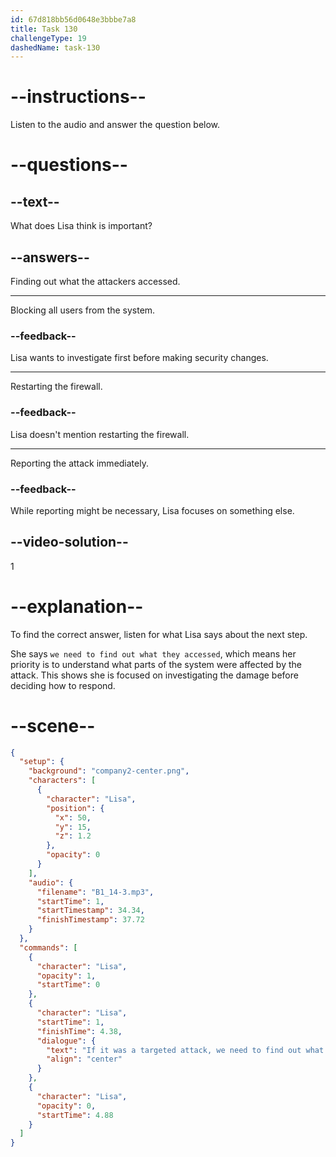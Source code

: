 ```yaml
---
id: 67d818bb56d0648e3bbbe7a8
title: Task 130
challengeType: 19
dashedName: task-130
---
```


<!-- (audio) Lisa: If it was a targeted attack, we need to find out what they accessed. -->

# --instructions--

Listen to the audio and answer the question below.

# --questions--

## --text--

What does Lisa think is important?

## --answers--

Finding out what the attackers accessed.

---

Blocking all users from the system.

### --feedback--

Lisa wants to investigate first before making security changes.

---

Restarting the firewall.

### --feedback--

Lisa doesn't mention restarting the firewall.

---

Reporting the attack immediately.

### --feedback--

While reporting might be necessary, Lisa focuses on something else.

## --video-solution--

1

# --explanation--

To find the correct answer, listen for what Lisa says about the next step.

She says `we need to find out what they accessed`, which means her priority is to understand what parts of the system were affected by the attack. This shows she is focused on investigating the damage before deciding how to respond.

# --scene--

```json
{
  "setup": {
    "background": "company2-center.png",
    "characters": [
      {
        "character": "Lisa",
        "position": {
          "x": 50,
          "y": 15,
          "z": 1.2
        },
        "opacity": 0
      }
    ],
    "audio": {
      "filename": "B1_14-3.mp3",
      "startTime": 1,
      "startTimestamp": 34.34,
      "finishTimestamp": 37.72
    }
  },
  "commands": [
    {
      "character": "Lisa",
      "opacity": 1,
      "startTime": 0
    },
    {
      "character": "Lisa",
      "startTime": 1,
      "finishTime": 4.38,
      "dialogue": {
        "text": "If it was a targeted attack, we need to find out what they accessed.",
        "align": "center"
      }
    },
    {
      "character": "Lisa",
      "opacity": 0,
      "startTime": 4.88
    }
  ]
}
```

